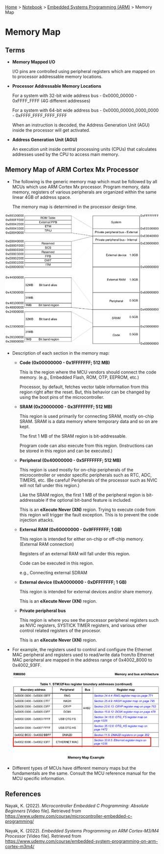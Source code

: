 <a href="../../">Home</a> > <a href="../notebook">Notebook</a> > <a href="./">Embedded Systems Programming (ARM)</a> > Memory Map

# Memory Map



## Terms

* **Memory Mapped I/O**

  I/O pins are controlled using peripheral registers which are mapped on to processor addressable memory locations.

* **Processor Addressable Memory Locations**

  For a system with 32-bit wide address bus - 0x0000_00000 - 0xFFFF_FFFF (4G different addresses)

  For a system with 64-bit wide address bus - 0x0000_00000_0000_0000 - 0xFFFF_FFFF_FFFF_FFFF

  When an instruction is decoded, the Address Generation Unit (AGU) inside the processor will get activated.

* **Address Generation Unit (AGU)**

  An execution unit inside central processing units (CPUs) that calculates addresses used by the CPU to access main memory.



## Memory Map of ARM Cortex Mx Processor

* The following is the generic memory map which must be followed by all MCUs which use ARM Cortex Mx processor. Program memory, data memory, registers of various peripherals are organized within the same linear 4GB of address space.

  The memory map is determined in the processor design time.



<img src="./img/memory-map-of-arm-cortex-mx-processor.png" alt="memory-map-of-arm-cortex-mx-processor" width="750">



* Description of each section in the memory map:

  - **Code (0x00000000 - 0x1FFFFFFF; 512 MB)**

    This is the region where the MCU vendors should connect the code memory. (e.g., Embedded Flash, ROM, OTP, EEPROM, etc.)

    Processor, by default, fetches vector table information from this region right after the reset. But, this behavior can be changed by using the boot pins of the microcontroller.

  - **SRAM (0x20000000 - 0x3FFFFFFF; 512 MB)**

    This region is used primarily for connecting SRAM, mostly on-chip SRAM. SRAM is a data memory where temporary data and so on are kept.

    The first 1 MB of the SRAM region is bit-addressable.

    Program code can also execute from this region. (Instructions can be stored in this region and can be executed.)

  - **Peripheral (0x40000000 - 0x5FFFFFFF; 512 MB)**

    This region is used mostly for on-chip peripherals of the microcontroller or vendor specific peripherals such as RTC, ADC, TIMERS, etc. (Be careful! Peripherals of the processor such as NVIC will not fall under this region.)

    Like the SRAM region, the first 1 MB of the peripheral region is bit-addressable if the optional bit-band feature is included.

    This is an **eXecute Never (XN)** region. Trying to execute code from this region will trigger the fault exception. This is to prevent the code injection attacks.

  - **External RAM (0x60000000 - 0x9FFFFFFF; 1 GB)**

    This region is intended for either on-chip or off-chip memory. (External RAM connection)

    Registers of an external RAM will fall under this region.

    Code can be executed in this region.

    e.g., Connecting external SDRAM

  - **External device (0xA0000000 - 0xDFFFFFFF; 1 GB)**

    This region is intended for external devices and/or share memory.

    This is an **eXecute Never (XN)** region. 

  - **Private peripheral bus**

    This region is where you see the processor peripheral registers such as NVIC registers, SYSTICK TIMER registers, and various other control related registers of the procesor.

    This is an **eXecute Never (XN)** region. 

* For example, the registers used to control and configure the Ethernet MAC peripheral and registers used to read/write data from/to Ethernet MAC peripheral are mapped in the address range of 0x4002_8000 to 0x4002_93FF.

  

  <img src="./img/memory-map-example.png" alt="memory-map-example" width="700">

  

* Different types of MCUs have different memory maps but the fundamentals are the same. Consult the MCU reference manual for the MCU specific information.





## References

Nayak, K. (2022). *Microcontroller Embedded C Programming: Absolute Beginners* [Video file]. Retrieved from  https://www.udemy.com/course/microcontroller-embedded-c-programming/

Nayak, K. (2022). *Embedded Systems Programming on ARM Cortex-M3/M4 Processor* [Video file]. Retrieved from  https://www.udemy.com/course/embedded-system-programming-on-arm-cortex-m3m4/

